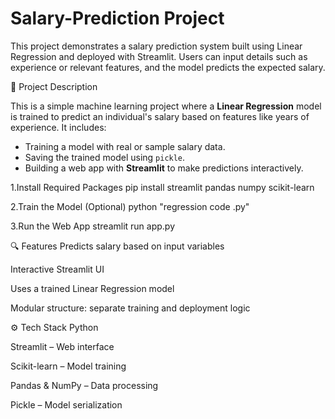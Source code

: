 # Salary-Prediction Project

This project demonstrates a salary prediction system built using Linear Regression and deployed with Streamlit. Users can input details such as experience or relevant features, and the model predicts the expected salary.

📌 Project Description

This is a simple machine learning project where a **Linear Regression** model is trained to predict an individual's salary based on features like years of experience. It includes:

- Training a model with real or sample salary data.
- Saving the trained model using `pickle`.
- Building a web app with **Streamlit** to make predictions interactively.

1.Install Required Packages
  pip install streamlit pandas numpy scikit-learn

2.Train the Model (Optional)
  python "regression code .py"
  
3.Run the Web App
  streamlit run app.py

🔍 Features
Predicts salary based on input variables

Interactive Streamlit UI

Uses a trained Linear Regression model

Modular structure: separate training and deployment logic

⚙️ Tech Stack
Python

Streamlit – Web interface

Scikit-learn – Model training

Pandas & NumPy – Data processing

Pickle – Model serialization
  





  

 




